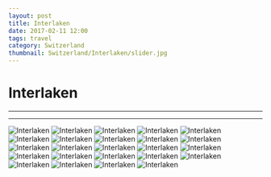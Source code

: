 ```yaml
---
layout: post
title: Interlaken
date: 2017-02-11 12:00
tags: travel
category: Switzerland
thumbnail: Switzerland/Interlaken/slider.jpg
---
```


# Interlaken

---



---

![Interlaken](/assets/img/travel/Switzerland/Interlaken/Interlaken-1.JPG)
![Interlaken](/assets/img/travel/Switzerland/Interlaken/Interlaken-2.JPG)
![Interlaken](/assets/img/travel/Switzerland/Interlaken/Interlaken-3.JPG)
![Interlaken](/assets/img/travel/Switzerland/Interlaken/Interlaken-4.JPG)
![Interlaken](/assets/img/travel/Switzerland/Interlaken/Interlaken-5.JPG)
![Interlaken](/assets/img/travel/Switzerland/Interlaken/Interlaken-6.JPG)
![Interlaken](/assets/img/travel/Switzerland/Interlaken/Interlaken-7.JPG)
![Interlaken](/assets/img/travel/Switzerland/Interlaken/Interlaken-8.JPG)
![Interlaken](/assets/img/travel/Switzerland/Interlaken/Interlaken-9.JPG)
![Interlaken](/assets/img/travel/Switzerland/Interlaken/Interlaken-10.JPG)
![Interlaken](/assets/img/travel/Switzerland/Interlaken/Interlaken-11.JPG)
![Interlaken](/assets/img/travel/Switzerland/Interlaken/Interlaken-12.JPG)
![Interlaken](/assets/img/travel/Switzerland/Interlaken/Interlaken-13.JPG)
![Interlaken](/assets/img/travel/Switzerland/Interlaken/Interlaken-14.JPG)
![Interlaken](/assets/img/travel/Switzerland/Interlaken/Interlaken-15.JPG)
![Interlaken](/assets/img/travel/Switzerland/Interlaken/Interlaken-16.JPG)
![Interlaken](/assets/img/travel/Switzerland/Interlaken/Interlaken-17.JPG)
![Interlaken](/assets/img/travel/Switzerland/Interlaken/Interlaken-18.JPG)
![Interlaken](/assets/img/travel/Switzerland/Interlaken/Interlaken-19.JPG)
![Interlaken](/assets/img/travel/Switzerland/Interlaken/Interlaken-20.JPG)
![Interlaken](/assets/img/travel/Switzerland/Interlaken/Interlaken-21.JPG)
![Interlaken](/assets/img/travel/Switzerland/Interlaken/Interlaken-22.JPG)
![Interlaken](/assets/img/travel/Switzerland/Interlaken/Interlaken-23.JPG)
![Interlaken](/assets/img/travel/Switzerland/Interlaken/Interlaken-24.JPG)


<!--
- undisputably beautiful city sitting between two diamond green lakes, surronded my mountain ranges
- 
- hiked harder kulm, absolute blast through three feet of snow toward the top
- nutella from hostel and bread from Bern supermarket :)
- quaint city, seperated into two parts
- ice skating rink, people playing in the grassy main area
- paragliding was extremely common although costly
- hiked thorugh woods taking wrong path after bench to get to cable car
- extreme climb through snow to get to cable car, quick walk to over hang
- hostel was awesome, backpaackers hostel, free tokens for hot choclate which was delicious
- 

-->